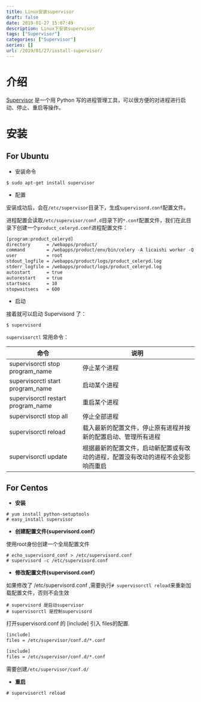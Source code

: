 ```yaml
---
title: Linux安装supervisor
draft: false
date: 2019-01-27 15:07:49
description: Linux下安装supervisor
tags: ["Supervisor"]
categories: ["Supervisor"]
series: []
url: /2019/01/27/install-supervisor/
---
```


# 介绍

[Supervisor](https://github.com/Supervisor/supervisor) 是一个用 Python 写的进程管理工具，可以很方便的对进程进行启动、停止、重启等操作。

# 安装

## For Ubuntu

-   安装命令

```shell
$ sudo apt-get install supervisor
```

-   配置

安装成功后，会在`/etc/supervisor`目录下，生成`supervisord.conf`配置文件。

进程配置会读取`/etc/supervisor/conf.d`目录下的`*.conf`配置文件，我们在此目录下创建一个`product_celeryd.conf`进程配置文件：

```reStructuredText
[program:product_celeryd]
directory      = /webapps/product/
command        = /webapps/product/env/bin/celery -A licaishi worker -Q product
user           = root
stdout_logfile = /webapps/product/logs/product_celeryd.log
stderr_logfile = /webapps/product/logs/product_celeryd.log
autostart      = true
autorestart    = true
startsecs      = 10
stopwaitsecs   = 600
```

-   启动

接着就可以启动 Supervisord 了：

```shell
$ supervisord
```

`supervisorctl` 常用命令：

| 命令                               | 说明                                                         |
| ---------------------------------- | ------------------------------------------------------------ |
| supervisorctl stop program_name    | 停止某个进程                                                 |
| supervisorctl start program_name   | 启动某个进程                                                 |
| supervisorctl restart program_name | 重启某个进程                                                 |
| supervisorctl stop all             | 停止全部进程                                                 |
| supervisorctl reload               | 载入最新的配置文件，停止原有进程并按新的配置启动、管理所有进程 |
| supervisorctl update               | 根据最新的配置文件，启动新配置或有改动的进程，配置没有改动的进程不会受影响而重启 |

## For Centos

-   **安装**

```shell
# yum install python-setuptools
# easy_install supervisor
```

-   **创建配置文件(supervisord.conf）**

使用root身份创建一个全局配置文件

```shell
# echo_supervisord_conf > /etc/supervisord.conf
# supervisord -c /etc/supervisord.conf
```

-   **修改配置文件(supervisord.conf）**

如果修改了 /etc/supervisord.conf ,需要执行` # supervisorctl reload `来重新加载配置文件，否则不会生效

```shell
# supervisord 是启动supervisor 
# supervisorctl 是控制supervisord
```

打开supervisord.conf 的 [include] 引入 files的配置.

```reStructuredText
[include]
files = /etc/supervisor/conf.d/*.conf
```

```reStructuredText
[include]
files = /etc/supervisor/conf.d/*.conf
```

需要创建`/etc/supervisor/conf.d/`

-   **重启**

```shell
# supervisorctl reload
```



